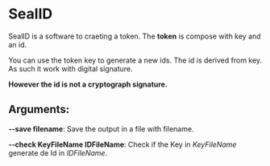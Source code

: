 # SealID
SealID is a software to craeting a token.
The **token** is compose with key and an id.

You can use the token key to generate a new ids. The id is derived from key. As such it work with digital signature.

**However the id is not a cryptograph signature.**

## Arguments:
**--save filename**: Save the output in a file with filename.

**--check KeyFileName IDFileName**: Check if the Key in *KeyFileName* generate de Id in *IDFileName*.